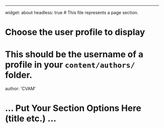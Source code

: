 ---
widget: about
headless: true  # This file represents a page section.
# Choose the user profile to display

# This should be the username of a profile in your `content/authors/` folder.

author: 'CVAM'
# ... Put Your Section Options Here (title etc.) ...

